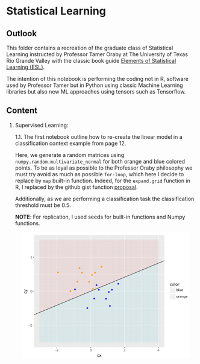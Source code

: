 # Statistical Learning

## Outlook

This folder contains a recreation of the graduate class of Statistical Learning instructed by Professor Tamer Oraby at The University of Texas Rio Grande Valley with the classic book guide [Elements of Statistical Learning (ESL)](https://link.springer.com/book/10.1007/978-0-387-84858-7).

The intention of this notebook is performing the coding not in R, software used by Professor Tamer but in Python using classic Machine Learning libraries but also new ML approaches using tensors such as Tensorflow. 

## Content

1. Supervised Learning:

    1.1. The first notebook outline how to re-create the linear model in a classification context example from page 12. 
    
    Here, we generate a random matrices using `numpy.random.multivariate_normal` for both orange and blue colored points. To be as loyal as possible to the Professor Oraby philosophy we must try avoid as much as possible `for-loop`, which here I decide to replace by `map` built-in function. Indeed, for the `expand.grid` function in R, I replaced by the github gist function [proposal](https://gist.github.com/fauxneticien/2ff31c5ec32e2545e9bf749fc9b15d08).

    Additionally, as we are performing a classification task the classification threshold must be 0.5.

    **NOTE**: For replication, I used seeds for built-in functions and Numpy functions.


    <div style="text-align:center">
        <img src="././media/2d_classification_example.png" alt="drawing" width="450"/>
    </div>



